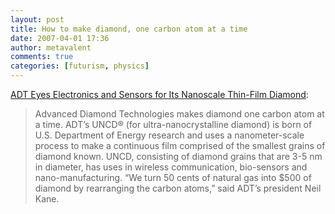 ```yaml
---
layout: post
title: How to make diamond, one carbon atom at a time
date: 2007-04-01 17:36
author: metavalent
comments: true
categories: [futurism, physics]
---
```

<a href="http://www.nsti.org/news/item.html?id=150">ADT Eyes Electronics and Sensors for Its Nanoscale Thin-Film Diamond</a>:<blockquote>Advanced Diamond Technologies makes diamond one carbon atom at a time. ADT’s UNCD® (for ultra-nanocrystalline diamond) is born of U.S. Department of Energy research and uses a nanometer-scale process to make a continuous film comprised of the smallest grains of diamond known. UNCD, consisting of diamond grains that are 3-5 nm in diameter, has uses in wireless communication, bio-sensors and nano-manufacturing. “We turn 50 cents of natural gas into $500 of diamond by rearranging the carbon atoms,” said ADT’s president Neil Kane.</blockquote>

